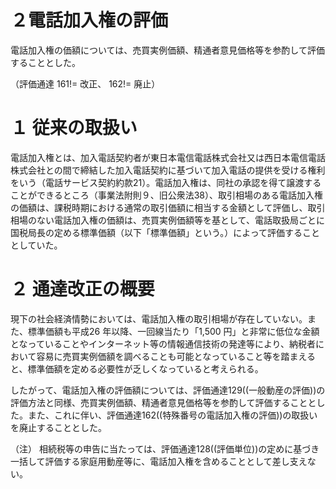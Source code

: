 # ２電話加入権の評価

電話加入権の価額については、売買実例価額、精通者意見価格等を参酌して評価することとした。

（評価通達 $161!=$ 改正、 $162!=$ 廃止）

# １ 従来の取扱い

電話加入権とは、加入電話契約者が東日本電信電話株式会社又は西日本電信電話株式会社との間で締結した加入電話契約に基づいて加入電話の提供を受ける権利をいう（電話サービス契約約款21）。電話加入権は、同社の承認を得て譲渡することができるところ（事業法附則９、旧公衆法38）、取引相場のある電話加入権の価額は、課税時期における通常の取引価額に相当する金額として評価し、取引相場のない電話加入権の価額は、売買実例価額等を基として、電話取扱局ごとに国税局長の定める標準価額（以下「標準価額」という。）によって評価することとしていた。

# ２ 通達改正の概要

現下の社会経済情勢においては、電話加入権の取引相場が存在していない。また、標準価額も平成26 年以降、一回線当たり「1,500 円」と非常に低位な金額となっていることやインターネット等の情報通信技術の発達等により、納税者において容易に売買実例価額を調べることも可能となっていること等を踏まえると、標準価額を定める必要性が乏しくなっていると考えられる。

したがって、電話加入権の評価額については、評価通達129((一般動産の評価))の評価方法と同様、売買実例価額、精通者意見価格等を参酌して評価することとした。また、これに伴い、評価通達162((特殊番号の電話加入権の評価))の取扱いを廃止することとした。

（注） 相続税等の申告に当たっては、評価通達128((評価単位))の定めに基づき一括して評価する家庭用動産等に、電話加入権を含めることとして差し支えない。